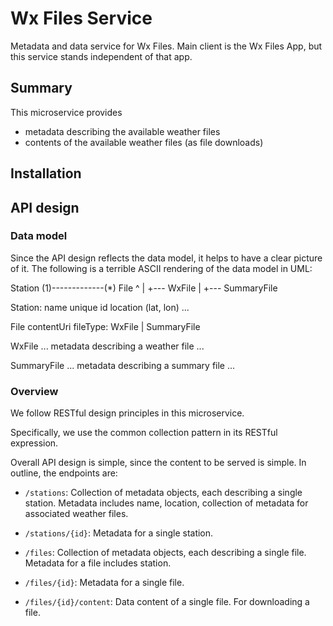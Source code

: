 # Wx Files Service

Metadata and data service for Wx Files. 
Main client is the Wx Files App, but this service stands independent of 
that app.

## Summary

This microservice provides 

- metadata describing the available weather files
- contents of the available weather files (as file downloads)

## Installation

## API design

### Data model

Since the API design reflects the data model, it helps to have a clear picture
of it. The following is a terrible ASCII rendering of the data model in UML:

Station (1)-------------(*) File
                              ^
                              |
                              +--- WxFile
                              |
                              +--- SummaryFile

Station:
    name
    unique id
    location (lat, lon)
    ...
    
File
    contentUri
    fileType: WxFile | SummaryFile
    
WxFile
    ... metadata describing a weather file ...
    
SummaryFile
    ... metadata describing a summary file ...
    

### Overview

We follow RESTful design principles in this microservice.

Specifically, we use the common collection pattern in its RESTful expression.

Overall API design is simple, since the content to be served is simple. 
In outline, the endpoints are:

- `/stations`: Collection of metadata objects, each describing a single
    station. Metadata includes name, location, collection of metadata
    for associated weather files.
    
- `/stations/{id}`: Metadata for a single station.

- `/files`: Collection of metadata objects, each describing a single
    file. Metadata for a file includes station.

- `/files/{id}`: Metadata for a single file.

- `/files/{id}/content`: Data content of a single file. For downloading a file.

